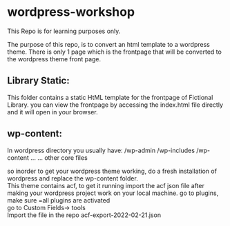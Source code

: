 # wordpress-workshop
This Repo is for learning purposes only.

The purpose of this repo, is to convert an html template to a wordpress theme. There is only 1 page which is the frontpage that will be converted to the wordpress theme front page.
## Library Static:
This folder contains a static HtML template for the frontpage of Fictional Library.
you can view the frontpage by accessing the index.html file directly and it will open in your browser.

## wp-content:
In wordpress directory you usually have:
/wp-admin
/wp-includes
/wp-content
...
...
other core files

so inorder to get your wordpress theme working, do a fresh installation of wordpress and replace the wp-content folder. 
<br />
This theme contains acf, to get it running import the acf json file after making your wordpress project work on your local machine.
go to plugins, make sure =all plugins are activated
<br />
go to Custom Fields-> tools
<br />
Import the file in the repo acf-export-2022-02-21.json
